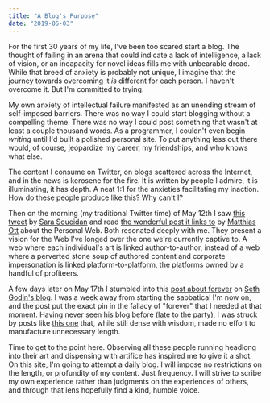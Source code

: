 ```yaml
---
title: "A Blog's Purpose"
date: "2019-06-03"
---
```


For the first 30 years of my life, I've been too scared start a blog. The thought of failing in an arena that could indicate a lack of intelligence, a lack of vision, or an incapacity for novel ideas fills me with unbearable dread. While that breed of anxiety is probably not unique, I imagine that the journey towards overcoming it _is_ different for each person. I haven't overcome it. But I'm committed to trying.

My own anxiety of intellectual failure manifested as an unending stream of self-imposed barriers. There was no way I could start blogging without a compelling theme. There was no way I could post something that wasn't at least a couple thousand words. As a programmer, I couldn't even begin _writing_ until I'd built a polished personal site. To put anything less out there would, of course, jeopardize my career, my friendships, and who knows what else.

The content I consume on Twitter, on blogs scattered across the Internet, and in the news is kerosene for the fire. It is written by people I admire, it is illuminating, it has depth. A neat 1:1 for the anxieties facilitating my inaction. How do these people produce like this? Why can't I?

Then on the morning (my traditional Twitter time) of May 12th I saw [this tweet](https://twitter.com/SaraSoueidan/status/1127641348843163654) by [Sara Soueidan](https://sarasoueidan.com) and read [the wonderful post it links to](https://matthiasott.com/articles/into-the-personal-website-verse) by [Matthias Ott](https://matthiasott.com) about the Personal Web. Both resonated deeply with me. They present a vision for the Web I've longed over the one we're currently captive to. A web where each individual's art is linked author-to-author, instead of a web where a perverted stone soup of authored content and corporate impersonation is linked platform-to-platform, the platforms owned by a handful of profiteers.

A few days later on May 17th I stumbled into this [post about forever](https://seths.blog/2019/05/three-kinds-of-forever/) on [Seth Godin's blog](https://seths.blog). I was a week away from starting the sabbatical I'm now on, and the post put the exact pin in the fallacy of "forever" that I needed at that moment. Having never seen his blog before (late to the party), I was struck by posts like [this one](https://seths.blog/2019/05/accountability-vs-responsibility/) that, while still dense with wisdom, made no effort to manufacture unnecessary length.

Time to get to the point here. Observing all these people running headlong into their art and dispensing with artifice has inspired me to give it a shot. On this site, I'm going to attempt a daily blog. I will impose no restrictions on the length, or profundity of my content. Just frequency. I will strive to scribe my own experience rather than judgments on the experiences of others, and through that lens hopefully find a kind, humble voice.
